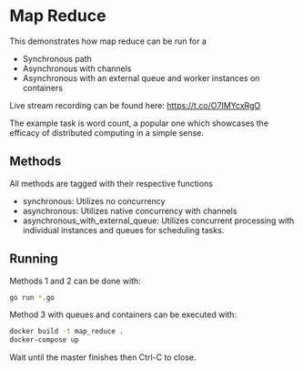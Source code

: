 # Map Reduce

This demonstrates how map reduce can be run for a 
- Synchronous path
- Asynchronous with channels
-  Asynchronous with an external queue and worker instances on containers

Live stream recording can be found here: https://t.co/O7IMYcxRgO

The example task is word count, a popular one which showcases the efficacy of distributed computing in a simple sense.

## Methods
All methods are tagged with their respective functions
 - synchronous: Utilizes no concurrency
 - asynchronous: Utilizes native concurrency with channels
 - asynchronous_with_external_queue: Utilizes concurrent processing with individual instances and queues for scheduling tasks.
 
## Running 
Methods 1 and 2 can be done with:

```bash
go run *.go
```

Method 3 with queues and containers can be executed with:
```bash
docker build -t map_reduce .
docker-compose up
```

Wait until the master finishes then Ctrl-C to close.
